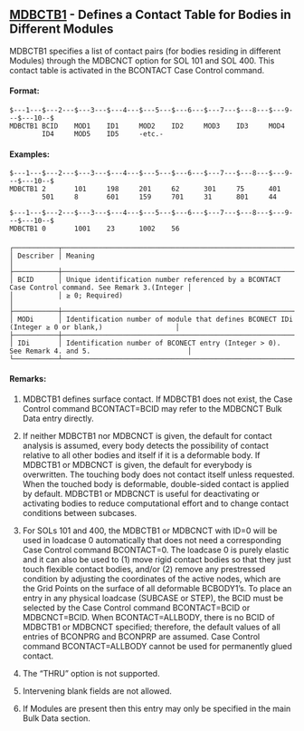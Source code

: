 ## [MDBCTB1](https://help.hexagonmi.com/bundle/MSC_Nastran_2022.4/page/Nastran_Combined_Book/qrg/bulkno/TOC.MDBCTB1.xhtml) - Defines a Contact Table for Bodies in Different Modules

MDBCTB1 specifies a list of contact pairs (for bodies residing in different Modules) through the MDBCNCT option for SOL 101 and SOL 400. This contact table is activated in the BCONTACT Case Control command.

#### Format:

```nastran
$---1---$---2---$---3---$---4---$---5---$---6---$---7---$---8---$---9---$---10--$
MDBCTB1 BCID    MOD1    ID1     MOD2    ID2     MOD3    ID3     MOD4            
        ID4     MOD5    ID5     -etc.-                                          
```
#### <span>Examples:</span>

```nastran
$---1---$---2---$---3---$---4---$---5---$---6---$---7---$---8---$---9---$---10--$
MDBCTB1 2       101     198     201     62      301     75      401             
        501     8       601     159     701     31      801     44              
```
```nastran
$---1---$---2---$---3---$---4---$---5---$---6---$---7---$---8---$---9---$---10--$
MDBCTB1 0       1001    23      1002    56                                      
```
#### <span></span>

```text
┌───────────┬───────────────────────────────────────────────────────────────────────────────────────────────────┐
│ Describer │ Meaning                                                                                           │
├───────────┼───────────────────────────────────────────────────────────────────────────────────────────────────┤
│ BCID      │ Unique identification number referenced by a BCONTACT Case Control command. See Remark 3.(Integer │
│           │ ≥ 0; Required)                                                                                    │
├───────────┼───────────────────────────────────────────────────────────────────────────────────────────────────┤
│ MODi      │ Identification number of module that defines BCONECT IDi (Integer ≥ 0 or blank,)                  │
├───────────┼───────────────────────────────────────────────────────────────────────────────────────────────────┤
│ IDi       │ Identification number of BCONECT entry (Integer > 0). See Remark 4. and 5.                        │
└───────────┴───────────────────────────────────────────────────────────────────────────────────────────────────┘
```
#### <span></span>

#### Remarks:

1. MDBCTB1 defines surface contact. If MDBCTB1 does not exist, the Case Control command BCONTACT=BCID may refer to the MDBCNCT Bulk Data entry directly.

2. If neither MDBCTB1 nor MDBCNCT is given, the default for contact analysis is assumed, every body detects the possibility of contact relative to all other bodies and itself if it is a deformable body. If MDBCTB1 or MDBCNCT is given, the default for everybody is overwritten. The touching body does not contact itself unless requested. When the touched body is deformable, double-sided contact is applied by default. MDBCTB1 or MDBCNCT is useful for deactivating or activating bodies to reduce computational effort and to change contact conditions between subcases.

3. For SOLs 101 and 400, the MDBCTB1 or MDBCNCT with ID=0 will be used in loadcase 0 automatically that does not need a corresponding Case Control command BCONTACT=0. The loadcase 0 is purely elastic and it can also be used to (1) move rigid contact bodies so that they just touch flexible contact bodies, and/or (2) remove any prestressed condition by adjusting the coordinates of the active nodes, which are the Grid Points on the surface of all deformable BCBODY1’s. To place an entry in any physical loadcase (SUBCASE or STEP), the BCID must be selected by the Case Control command BCONTACT=BCID or MDBCNCT=BCID. When BCONTACT=ALLBODY, there is no BCID of MDBCTB1 or MDBCNCT specified; therefore, the default values of all entries of BCONPRG and BCONPRP are assumed. Case Control command BCONTACT=ALLBODY cannot be used for permanently glued contact.

4. The “THRU” option is not supported.

5. Intervening blank fields are not allowed.

6. If Modules are present then this entry may only be specified in the main Bulk Data section.

